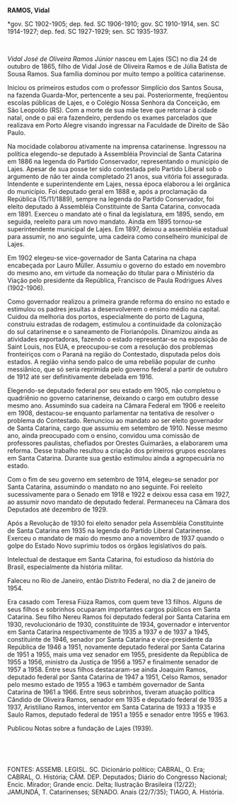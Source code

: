 **RAMOS, Vidal**

\*gov. SC 1902-1905; dep. fed. SC 1906-1910; gov. SC 1910-1914, sen. SC
1914-1927; dep. fed. SC 1927-1929; sen. SC 1935-1937.

 

*Vidal José de Oliveira Ramos Júnior* nasceu em Lajes (SC) no dia 24 de
outubro de 1865, filho de Vidal José de Oliveira Ramos e de Júlia
Batista de Sousa Ramos. Sua família dominou por muito tempo a política
catarinense.

Iniciou os primeiros estudos com o professor Simplício dos Santos Sousa,
na fazenda Guarda-Mor, pertencente a seu pai. Posteriormente, freqüentou
escolas públicas de Lajes, e o Colégio Nossa Senhora da Conceição, em
São Leopoldo (RS). Com a morte de sua mãe teve que retornar à cidade
natal, onde o pai era fazendeiro, perdendo os exames parcelados que
realizava em Porto Alegre visando ingressar na Faculdade de Direito de
São Paulo.

Na mocidade colaborou ativamente na imprensa catarinense. Ingressou na
política elegendo-se deputado à Assembléia Provincial de Santa Catarina
em 1886 na legenda do Partido Conservador, representando o município de
Lajes. Apesar de sua posse ter sido contestada pelo Partido Liberal sob
o argumento de não ter ainda completado 21 anos, sua vitória foi
assegurada. Intendente e superintendente em Lajes, nessa época elaborou
a lei orgânica do município. Foi deputado geral em 1888 e, após a
proclamação da República (15/11/1889), sempre na legenda do Partido
Conservador, foi eleito deputado à Assembléia Constituinte de Santa
Catarina, convocada em 1891. Exerceu o mandato até o final da
legislatura, em 1895, sendo, em seguida, reeleito para um novo mandato.
Ainda em 1895 tornou-se superintendente municipal de Lajes. Em 1897,
deixou a assembléia estadual para assumir, no ano seguinte, uma cadeira
como conselheiro municipal de Lajes.

Em 1902 elegeu-se vice-governador de Santa Catarina na chapa encabeçada
por Lauro Müller. Assumiu o governo do estado em novembro do mesmo ano,
em virtude da nomeação do titular para o Ministério da Viação pelo
presidente da República, Francisco de Paula Rodrigues Alves (1902-1906).

Como governador realizou a primeira grande reforma do ensino no estado e
estimulou os padres jesuítas a desenvolverem o ensino médio na capital.
Cuidou da melhoria dos portos, especialmente do porto de Laguna,
construiu estradas de rodagem, estimulou a continuidade da colonização
do sul catarinense e o saneamento de Florianópolis. Dinamizou ainda as
atividades exportadoras, fazendo o estado representar-se na exposição de
Saint Louis, nos EUA, e preocupou-se com a resolução dos problemas
fronteiriços com o Paraná na região do Contestado, disputada pelos dois
estados. A região vinha sendo palco de uma rebelião popular de cunho
messiânico, que só seria reprimida pelo governo federal a partir de
outubro de 1912 até ser definitivamente debelada em 1916.

Elegendo-se deputado federal por seu estado em 1905, não completou o
quadriênio no governo catarinense, deixando o cargo em outubro desse
mesmo ano. Assumindo sua cadeira na Câmara Federal em 1906 e reeleito em
1908, destacou-se enquanto parlamentar na tentativa de resolver o
problema do Contestado. Renunciou ao mandato ao ser eleito governador de
Santa Catarina, cargo que assumiu em setembro de 1910. Nesse mesmo ano,
ainda preocupado com o ensino, convidou uma comissão de professores
paulistas, chefiados por Orestes Guimarães, a elaborarem uma reforma.
Desse trabalho resultou a criação dos primeiros grupos escolares em
Santa Catarina. Durante sua gestão estimulou ainda a agropecuária no
estado.          

Com o fim de seu governo em setembro de 1914, elegeu-se senador por
Santa Catarina, assumindo o mandato no ano seguinte. Foi reeleito
sucessivamente para o Senado em 1918 e 1922 e deixou essa casa em 1927,
ao assumir novo mandato de deputado federal. Permaneceu na Câmara dos
Deputados até dezembro de 1929.

Após a Revolução de 1930 foi eleito senador pela Assembléia Constituinte
de Santa Catarina em 1935 na legenda do Partido Liberal Catarinense.
Exerceu o mandato de maio do mesmo ano a novembro de 1937 quando o golpe
do Estado Novo suprimiu todos os órgãos legislativos do país.

Intelectual de destaque em Santa Catarina, foi estudioso da história do
Brasil, especialmente da história militar.

Faleceu no Rio de Janeiro, então Distrito Federal, no dia 2 de janeiro
de 1954.

Era casado com Teresa Fiúza Ramos, com quem teve 13 filhos. Alguns de
seus filhos e sobrinhos ocuparam importantes cargos públicos em Santa
Catarina. Seu filho Nereu Ramos foi deputado federal por Santa Catarina
em 1930, revolucionário de 1930, constituinte de 1934, governador e
interventor em Santa Catarina respectivamente de 1935 a 1937 e de 1937 a
1945, constituinte de 1946, senador por Santa Catarina e vice-presidente
da República de 1946 a 1951, novamente deputado federal por Santa
Catarina de 1951 a 1955, mais uma vez senador em 1955, presidente da
República de 1955 a 1956, ministro da Justiça de 1956 a 1957 e
finalmente senador de 1957 a 1958. Entre seus filhos destacaram-se ainda
Joaquim Ramos, deputado federal por Santa Catarina de 1947 a 1951, Celso
Ramos, senador pelo mesmo estado de 1955 a 1963 e também governador de
Santa Catarina de 1961 a 1966. Entre seus sobrinhos, tiveram atuação
política Cândido de Oliveira Ramos, senador em 1935 e deputado federal
de 1935 a 1937, Aristiliano Ramos, interventor em Santa Catarina de 1933
a 1935 e Saulo Ramos, deputado federal de 1951 a 1955 e senador entre
1955 e 1963.

Publicou Notas sobre a fundação de Lajes (1939).

 

 

FONTES: ASSEMB. LEGISL. SC. Dicionário político; CABRAL, O. Era; CABRAL,
O. História; CÂM. DEP. Deputados; Diário do Congresso Nacional; Encic.
Mirador; Grande encic. Delta; Ilustração Brasileira (12/22); JAMUNDÁ, T.
Catarinenses; SENADO. Anais (22/7/35); TIAGO, A. História.

 

